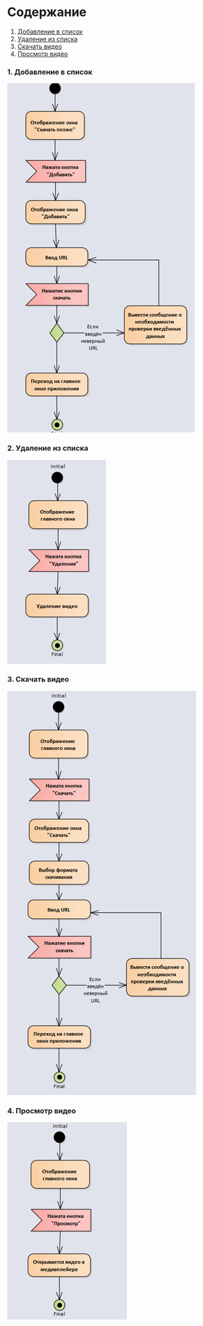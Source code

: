 # Содержание
 1. [Добавление в список](#1) <br>
 2. [Удаление из списка](#2) <br>
 3. [Скачать видео](#3) <br>
 4. [Просмотр видео](#4) <br>

### 1. Добавление в список<a name="1"></a>
![Добавление в список](https://github.com/ArtemBakun650502/YouTube-Downloader/blob/master/Documents/Diagrams/Activities/ActivityAdd.PNG)

### 2. Удаление из списка<a name="2"></a>
![Удаление из списка](https://github.com/ArtemBakun650502/YouTube-Downloader/blob/master/Documents/Diagrams/Activities/ActivityDelete.PNG)
  
### 3. Скачать видео<a name="3"></a>
![Скачать видео](https://github.com/ArtemBakun650502/YouTube-Downloader/blob/master/Documents/Diagrams/Activities/ActivityDownload.PNG)

### 4. Просмотр видео<a name="4"></a>
![Просмотр видео](https://github.com/ArtemBakun650502/YouTube-Downloader/blob/master/Documents/Diagrams/Activities/ActivityView.PNG)
